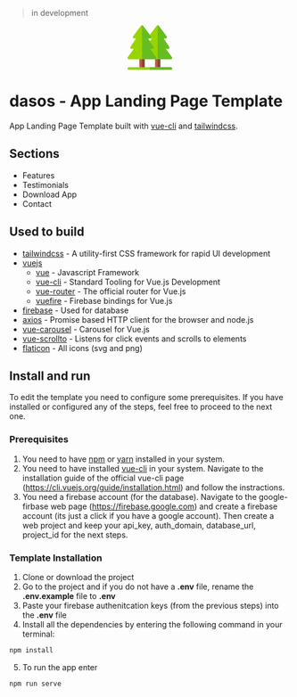 > in development

<svg style="height:80px;display:block;margin-left:auto;margin-right:auto;" version="1.1" id="Capa_1" xmlns="http://www.w3.org/2000/svg" xmlns:xlink="http://www.w3.org/1999/xlink" x="0px" y="0px"
	 viewBox="0 0 512.006 512.006" style="enable-background:new 0 0 512.006 512.006;" xml:space="preserve">
<rect x="315.997" y="360.841" style="fill:#B35C4B;" width="59.995" height="135.988"/>
<rect x="345.995" y="360.841" style="fill:#8B432D;" width="29.997" height="135.988"/>
<path style="fill:#98D400;" d="M509.282,367.142l-69.994-96.29h26.698c5.4,0,10.498-3.001,13.199-7.799
	c2.701-5.099,2.401-10.799-0.601-15.6l-64.493-96.59h21.897c5.699,0,10.799-3.3,13.499-8.4c2.401-5.099,1.8-11.099-1.5-15.598
	L357.995,5.876c-3.001-3.602-7.499-5.699-12-5.699s-8.999,2.098-12,5.699l-89.992,120.989c-3.3,4.499-3.9,10.498-1.5,15.598
	c2.701,5.101,7.799,8.4,13.499,8.4h21.897l-64.493,96.59c-3.001,4.801-3.301,10.5-0.601,15.6c2.701,4.799,7.799,7.799,13.199,7.799
	h26.698l-68.994,96.29c-3.301,4.501-3.602,10.5-0.901,15.6c2.401,5.099,7.499,8.1,13.199,8.1h300.973
	c5.699,0,10.799-3.001,13.199-8.1C512.884,377.642,512.584,371.642,509.282,367.142z"/>
<path style="fill:#66BD21;" d="M510.183,382.741c-2.401,5.099-7.499,8.1-13.199,8.1H345.998V0.176c4.501,0,8.999,2.098,12,5.699
	l89.992,120.989c3.3,4.499,3.9,10.498,1.5,15.598c-2.701,5.101-7.799,8.4-13.499,8.4h-21.897l64.493,96.59
	c3.001,4.801,3.301,10.5,0.601,15.6c-2.701,4.799-7.799,7.799-13.199,7.799h-26.698l69.994,96.29
	C512.584,371.642,512.884,377.642,510.183,382.741z"/>
<rect x="136.014" y="360.841" style="fill:#B35C4B;" width="59.995" height="135.988"/>
<rect x="166.011" y="360.841" style="fill:#8B432D;" width="29.997" height="135.988"/>
<path style="fill:#98D400;" d="M328.298,367.142l-68.994-96.29h26.698c5.4,0,10.498-3.001,13.199-7.799
	c2.701-5.099,2.401-10.799-0.601-15.6l-64.493-96.59h21.897c5.699,0,10.799-3.3,13.499-8.4c2.401-5.099,1.8-11.099-1.5-15.598
	L178.011,5.876c-3.001-3.602-7.499-5.699-12-5.699c-4.501,0-8.999,2.098-12,5.699L64.019,126.865c-3.3,4.499-3.9,10.498-1.5,15.598
	c2.701,5.101,7.799,8.4,13.499,8.4h21.897l-64.493,96.59c-3.001,4.801-3.301,10.5-0.601,15.6c2.701,4.799,7.799,7.799,13.199,7.799
	h26.698l-69.994,96.29c-3.301,4.501-3.602,10.5-0.901,15.6c2.401,5.099,7.499,8.1,13.199,8.1h300.973
	c5.699,0,10.799-3.001,13.199-8.1C331.9,377.642,331.6,371.642,328.298,367.142z"/>
<path style="fill:#66BD21;" d="M329.199,382.741c-2.401,5.099-7.499,8.1-13.199,8.1H166.014V0.176c4.501,0,8.999,2.098,12,5.699
	l89.992,120.989c3.3,4.499,3.9,10.498,1.5,15.598c-2.701,5.101-7.799,8.4-13.499,8.4H234.11l64.493,96.59
	c3.001,4.801,3.301,10.5,0.601,15.6c-2.701,4.799-7.799,7.799-13.199,7.799h-26.698l68.994,96.29
	C331.6,371.642,331.9,377.642,329.199,382.741z"/>
<path style="fill:#98D400;" d="M511.983,496.831c0,8.398-6.598,14.999-14.999,14.999H15.027c-8.4,0-14.999-6.6-14.999-14.999
	c0-8.4,6.598-14.999,14.999-14.999h481.957C505.384,481.833,511.983,488.431,511.983,496.831z"/>
<path style="fill:#66BD21;" d="M511.983,496.831c0,8.398-6.598,14.999-14.999,14.999H256.006v-29.997h240.978
	C505.384,481.833,511.983,488.431,511.983,496.831z"/>
</svg>

# dasos - App Landing Page Template

App Landing Page Template built with <a href="https://github.com/vuejs/vue-cli">vue-cli</a> and <a href="https://github.com/tailwindcss/tailwindcss">tailwindcss</a>.

## Sections

* Features
* Testimonials
* Download App
* Contact

## Used to build

* <a href="https://github.com/tailwindcss/tailwindcss">tailwindcss</a> - A utility-first CSS framework for rapid UI development
* <a href="https://github.com/vuejs">vuejs</a>
  - <a href="https://github.com/vuejs/vue">vue</a> - Javascript Framework
  - <a href="https://github.com/vuejs/vue-cli">vue-cli</a> - Standard Tooling for Vue.js Development
  - <a href="https://github.com/vuejs/vue-router">vue-router</a> - The official router for Vue.js
  - <a href="https://github.com/vuejs/vuefire">vuefire</a> - Firebase bindings for Vue.js
* <a href="https://www.npmjs.com/package/firebase">firebase</a> - Used for database
* <a href="https://github.com/axios/axios">axios</a> - Promise based HTTP client for the browser and node.js
* <a href="https://github.com/SSENSE/vue-carousel">vue-carousel</a> - Carousel for Vue.js
* <a href="https://github.com/rigor789/vue-scrollto">vue-scrollto</a> - Listens for click events and scrolls to elements
* <a href="https://www.flaticon.com/">flaticon</a> - All icons (svg and png)

## Install and run

To edit the template you need to configure some prerequisites. If you have installed or configured any of the steps, feel free to proceed to the next one.

### Prerequisites

1. You need to have <a href="https://www.npmjs.com/get-npm">npm</a> or <a href="https://yarnpkg.com/lang/en/docs/install/">yarn</a> installed in your system.
2. You need to have installed <a href="https://github.com/vuejs/vue-cli">vue-cli</a> in your system. Navigate to the installation guide of the official vue-cli page (<a href="https://cli.vuejs.org/guide/installation.html">https://cli.vuejs.org/guide/installation.html</a>) and follow the instractions.
3. You need a firebase account (for the database). Navigate to the google-firbase web page (<a href="https://firebase.google.com/">https://firebase.google.com</a>) and create a firebase account (its just a click if you have a google account). Then create a web project and keep your api_key, auth_domain, database_url, project_id for the next steps.

### Template Installation

1. Clone or download the project
2. Go to the project and if you do not have a <strong>.env</strong> file, rename the <strong>.env.example</strong> file to <strong>.env</strong>
3. Paste your firebase authenitcation keys (from the previous steps) into the <strong>.env</strong> file
4. Install all the dependencies by entering the following command in your terminal:
  ```sh
  npm install
  ```
5. To run the app enter
  ```sh
  npm run serve
  ```
